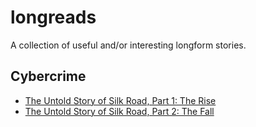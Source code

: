 # longreads

A collection of useful and/or interesting longform stories.

## Cybercrime

- [The Untold Story of Silk Road, Part 1: The
  Rise](http://www.wired.com/2015/04/silk-road-1/)
- [The Untold Story of Silk Road, Part 2: The
  Fall](http://www.wired.com/2015/04/silk-road-2/)

